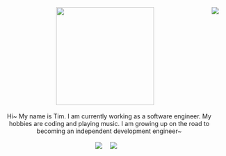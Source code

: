 <div align="center">
  <!-- knock code pictures 敲代码的图片 -->
  <picture>
    <source media="(prefers-color-scheme: dark)" srcset="https://cdn.jsdelivr.net/gh/sun0225SUN/sun0225SUN/assets/images/coding.gif" />
    <source media="(prefers-color-scheme: light)" srcset="https://cdn.jsdelivr.net/gh/sun0225SUN/sun0225SUN/assets/images/developer.svg" height="225px" />
    <img src="https://cdn.jsdelivr.net/gh/sun0225SUN/sun0225SUN/assets/images/coding.gif" />
  </picture>
    <img align="right" src="https://github-readme-stats.vercel.app/api?username=nagisa77&show_icons=true&icon_color=CE1D2D&text_color=718096&bg_color=ffffff&hide_title=true" />


  <!-- for beauty 留个空行好看点 -->
  <div>&nbsp;</div>

  <!-- 自我介绍 -->
  <div> Hi~ My name is Tim. I am currently working as a software engineer. My hobbies are coding and playing music. I am growing up on the road to becoming an independent development engineer~ </div>

  <!-- for beauty 留个空行好看点 -->
  <div>&nbsp;</div>
  
  <!-- profile logo 个人资料徽标 -->
  <div>
    <a href="https://twitter.com/nagisa12321_"><img src="https://img.shields.io/badge/Twitter-推特-blue" /></a>&emsp;
    <a href="https://space.bilibili.com/162028484"><img src="https://img.shields.io/badge/Bilibili-B站-ff69b4" /></a>&emsp;
    <!-- visitor statistics logo 访问量统计徽标 -->
  </div>

</div>
